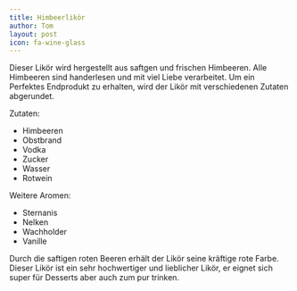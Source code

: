 ```yaml
---
title: Himbeerlikör
author: Tom
layout: post
icon: fa-wine-glass
---
```


Dieser Likör wird hergestellt aus saftgen und frischen Himbeeren.
Alle Himbeeren sind handerlesen und mit viel Liebe verarbeitet.
Um ein Perfektes Endprodukt zu erhalten,
wird der Likör mit verschiedenen Zutaten abgerundet.

Zutaten:

- Himbeeren
- Obstbrand
- Vodka
- Zucker
- Wasser
- Rotwein

Weitere Aromen:

- Sternanis
- Nelken
- Wachholder
- Vanille

Durch die saftigen roten Beeren erhält der Likör seine kräftige rote Farbe.
Dieser Likör ist ein sehr hochwertiger und lieblicher Likör,
er eignet sich super für Desserts aber auch zum pur trinken.
